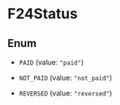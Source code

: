 

# F24Status

## Enum


* `PAID` (value: `"paid"`)

* `NOT_PAID` (value: `"not_paid"`)

* `REVERSED` (value: `"reversed"`)



